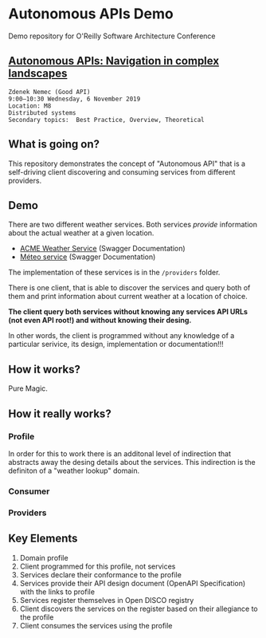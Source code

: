 # Autonomous APIs Demo

Demo repository for O'Reilly Software Architecture Conference

## [Autonomous APIs: Navigation in complex landscapes](https://conferences.oreilly.com/software-architecture/sa-eu/public/schedule/detail/79145)

```
Zdenek Nemec (Good API)
9:00–10:30 Wednesday, 6 November 2019
Location: M8
Distributed systems
Secondary topics:  Best Practice, Overview, Theoretical
```

## What is going on?

This repository demonstrates the concept of "Autonomous API" that is a self-driving client discovering and consuming services from different providers.

## Demo

There are two different weather services. Both services *provide* information about the actual weather at a given location. 

- [ACME Weather Service](https://app.swaggerhub.com/apis/goodapi/acme-weather/1.0.0#/default/get_weather) (Swagger Documentation)
- [Méteo service](https://app.swaggerhub.com/apis/goodapi/meteoservice/1.0.0#/default/post_meteo_actuelle) (Swagger Documentation)

The implementation of these services is in the `/providers` folder.

There is one client, that is able to discover the services and query both of them and print information about current weather at a location of choice.

**The client query both services without knowing any services API URLs (not even API root!) and without knowing their desing.**

In other words, the client is programmed without any knowledge of a particular serivice, its design, implementation or documentation!!!


## How it works? 

Pure Magic.

## How it really works?

### Profile
In order for this to work there is an additonal level of indirection that abstracts away the desing details about the services. This indirection is the definiton of a "weather lookup" domain. 

### Consumer

### Providers



## Key Elements

1. Domain profile
2. Client programmed for this profile, not services
3. Services declare their conformance to the profile
4. Services provide their API design document (OpenAPI Specification) with the links to profile
5. Services register themselves in Open DISCO registry
6. Client discovers the services on the register based on their allegiance to the profile
7. Client consumes the services using the profile



